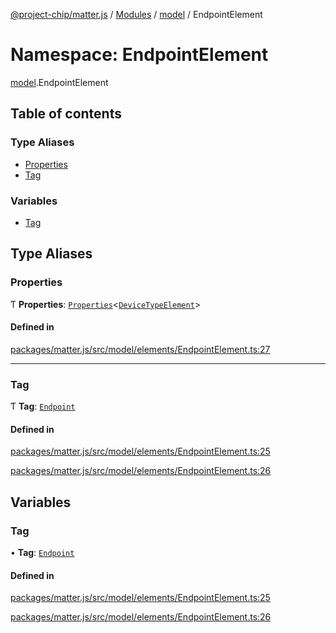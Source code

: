 [@project-chip/matter.js](../README.md) / [Modules](../modules.md) / [model](model.md) / EndpointElement

# Namespace: EndpointElement

[model](model.md).EndpointElement

## Table of contents

### Type Aliases

- [Properties](model.EndpointElement.md#properties)
- [Tag](model.EndpointElement.md#tag)

### Variables

- [Tag](model.EndpointElement.md#tag-1)

## Type Aliases

### Properties

Ƭ **Properties**: [`Properties`](model.BaseElement.md#properties)\<[`DeviceTypeElement`](../interfaces/model.DeviceTypeElement-1.md)\>

#### Defined in

[packages/matter.js/src/model/elements/EndpointElement.ts:27](https://github.com/project-chip/matter.js/blob/3adaded6/packages/matter.js/src/model/elements/EndpointElement.ts#L27)

___

### Tag

Ƭ **Tag**: [`Endpoint`](../enums/model.ElementTag.md#endpoint)

#### Defined in

[packages/matter.js/src/model/elements/EndpointElement.ts:25](https://github.com/project-chip/matter.js/blob/3adaded6/packages/matter.js/src/model/elements/EndpointElement.ts#L25)

[packages/matter.js/src/model/elements/EndpointElement.ts:26](https://github.com/project-chip/matter.js/blob/3adaded6/packages/matter.js/src/model/elements/EndpointElement.ts#L26)

## Variables

### Tag

• **Tag**: [`Endpoint`](../enums/model.ElementTag.md#endpoint)

#### Defined in

[packages/matter.js/src/model/elements/EndpointElement.ts:25](https://github.com/project-chip/matter.js/blob/3adaded6/packages/matter.js/src/model/elements/EndpointElement.ts#L25)

[packages/matter.js/src/model/elements/EndpointElement.ts:26](https://github.com/project-chip/matter.js/blob/3adaded6/packages/matter.js/src/model/elements/EndpointElement.ts#L26)
